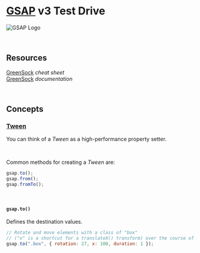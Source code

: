 # [GSAP](https://greensock.com/) v3 Test Drive

<!-- ![GSAP Logo](https://external-content.duckduckgo.com/iu/?u=https%3A%2F%2Fwww.seekicon.com%2Ffree-icon-download%2Fgreensock-icon_1.png&f=1&nofb=1&ipt=9c1fe75b0647c24f9b7a84305fa4f33a42fd053e7817ab4caf5ef3b50aa9a784&ipo=images) -->

![GSAP Logo](https://external-content.duckduckgo.com/iu/?u=https%3A%2F%2Fgreensock.com%2Fuploads%2Fmonthly_2020_03%2Ftweenmax.png.cf27916e926fbb328ff214f66b4c8429.png&f=1&nofb=1&ipt=f3f43e7c44d50daa7c699ba25087fee2141ba8e0a7ba5c9c0c68e1888b37877d&ipo=images)

<br>

## Resources

[GreenSock](https://greensock.com/cheatsheet/) _cheat sheet_<br>
[GreenSock](https://greensock.com/docs/) _documentation_

<br>

## Concepts

### [Tween](https://greensock.com/docs/v3/GSAP/Tween)

You can think of a _Tween_ as a high-performance property setter.

<br>

Common methods for creating a _Tween_ are:

```js
gsap.to();
gsap.from();
gsap.fromTo();
```

<br>

#### `gsap.to()`

Defines the destination values.

```js
// Rotate and move elements with a class of "box"
// ("x" is a shortcut for a translateX() transform) over the course of 1 second.
gsap.to(".box", { rotation: 27, x: 100, duration: 1 });
```
